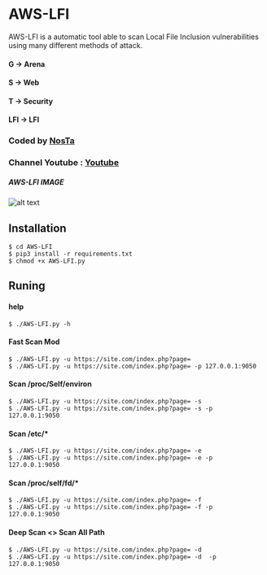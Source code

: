 # AWS-LFI

AWS-LFI is a  automatic tool able to scan  Local File Inclusion vulnerabilities using many different methods of attack.
#### G -> Arena  
#### S -> Web 
#### T -> Security 
#### LFI -> LFI
### Coded by [NosTa](https://t.me/NosTaMod)
### Channel Youtube : [Youtube](https://www.youtube.com/c/nostamod)

##### AWS-LFI IMAGE
![alt text](https://a.top4top.io/p_2113f3va81.png "AWS-LFI")






## Installation
``` 
$ cd AWS-LFI 
$ pip3 install -r requirements.txt
$ chmod +x AWS-LFI.py 

```
## Runing

#### help
```
$ ./AWS-LFI.py -h
```
#### Fast Scan Mod
```
$ ./AWS-LFI.py -u https://site.com/index.php?page=
$ ./AWS-LFI.py -u https://site.com/index.php?page= -p 127.0.0.1:9050
```
#### Scan /proc/Self/environ
```
$ ./AWS-LFI.py -u https://site.com/index.php?page= -s 
$ ./AWS-LFI.py -u https://site.com/index.php?page= -s -p 127.0.0.1:9050
```
#### Scan /etc/*
```
$ ./AWS-LFI.py -u https://site.com/index.php?page= -e
$ ./AWS-LFI.py -u https://site.com/index.php?page= -e -p 127.0.0.1:9050
```
#### Scan /proc/self/fd/*
```
$ ./AWS-LFI.py -u https://site.com/index.php?page= -f
$ ./AWS-LFI.py -u https://site.com/index.php?page= -f -p 127.0.0.1:9050
```
#### Deep Scan <> Scan All Path
```
$ ./AWS-LFI.py -u https://site.com/index.php?page= -d
$ ./AWS-LFI.py -u https://site.com/index.php?page= -d  -p 127.0.0.1:9050
``` 

